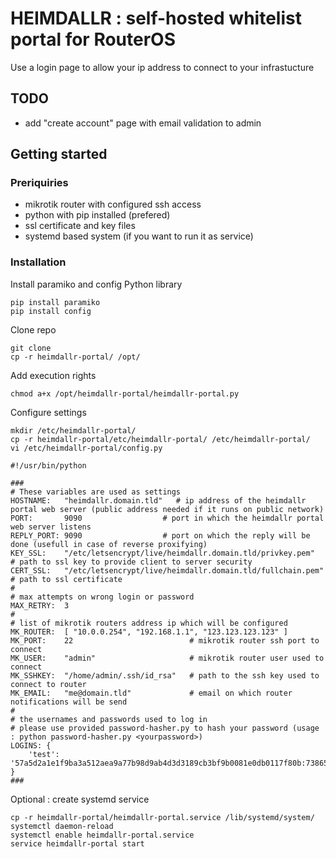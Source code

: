 # HEIMDALLR : self-hosted whitelist portal for RouterOS
Use a login page to allow your ip address to connect to your infrastucture

## TODO
* add "create account" page with email validation to admin

## Getting started

### Preriquiries
* mikrotik router with configured ssh access
* python with pip installed (prefered)
* ssl certificate and key files
* systemd based system (if you want to run it as service)

### Installation
Install paramiko and config Python library
```
pip install paramiko
pip install config
```
Clone repo
```
git clone
cp -r heimdallr-portal/ /opt/
```
Add execution rights
``` 
chmod a+x /opt/heimdallr-portal/heimdallr-portal.py
```
Configure settings
```
mkdir /etc/heimdallr-portal/
cp -r heimdallr-portal/etc/heimdallr-portal/ /etc/heimdallr-portal/
vi /etc/heimdallr-portal/config.py

#!/usr/bin/python

###
# These variables are used as settings
HOSTNAME:   "heimdallr.domain.tld"   # ip address of the heimdallr portal web server (public address needed if it runs on public network)
PORT:       9090                  # port in which the heimdallr portal web server listens
REPLY_PORT: 9090                  # port on which the reply will be done (usefull in case of reverse proxifying)
KEY_SSL:    "/etc/letsencrypt/live/heimdallr.domain.tld/privkey.pem"    # path to ssl key to provide client to server security
CERT_SSL:   "/etc/letsencrypt/live/heimdallr.domain.tld/fullchain.pem"  # path to ssl certificate
#
# max attempts on wrong login or password
MAX_RETRY:  3
#
# list of mikrotik routers address ip which will be configured
MK_ROUTER:  [ "10.0.0.254", "192.168.1.1", "123.123.123.123" ]
MK_PORT:    22                          # mikrotik router ssh port to connect
MK_USER:    "admin"                     # mikrotik router user used to connect
MK_SSHKEY:  "/home/admin/.ssh/id_rsa"   # path to the ssh key used to connect to router
MK_EMAIL:   "me@domain.tld"             # email on which router notifications will be send
#
# the usernames and passwords used to log in
# please use provided password-hasher.py to hash your password (usage : python password-hasher.py <yourpassword>)
LOGINS: {
    'test':     '57a5d2a1e1f9ba3a512aea9a77b98d9ab4d3d3189cb3bf9b0081e0db0117f80b:738653896b574287ba55f5db17539502',
}
###
```
Optional : create systemd service
```
cp -r heimdallr-portal/heimdallr-portal.service /lib/systemd/system/
systemctl daemon-reload
systemctl enable heimdallr-portal.service 
service heimdallr-portal start
```
